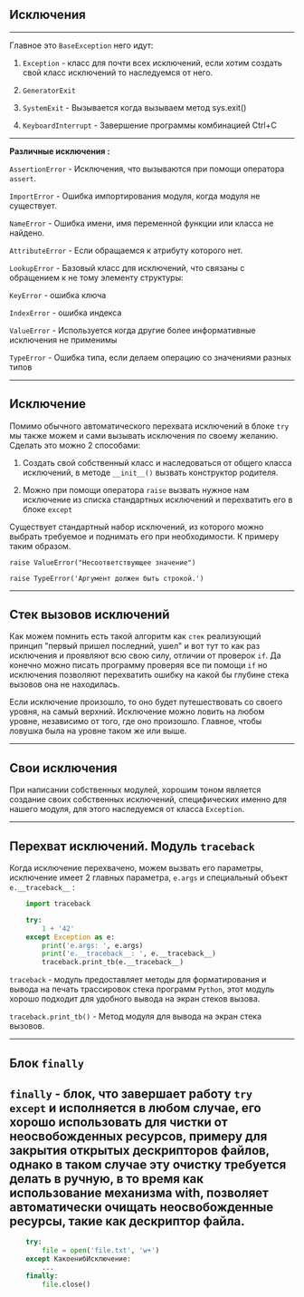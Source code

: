 Исключения
---
---

Главное это `BaseException` него идут:

1) `Exception` - класс для почти всех исключений, если хотим создать 
свой класс исключений то наследуемся от него.


2) `GeneratorExit`


3) `SystemExit` - Вызывается когда вызываем метод sys.exit()


4) `KeyboardInterrupt` - Завершение программы комбинацией Ctrl+C

---

**Различные исключения :**

`AssertionError` - Исключения, что вызываются при помощи оператора
`assert`.

`ImportError` - Ошибка импортирования модуля, когда модуля не 
существует.

`NameError` - Ошибка имени, имя переменной функции или класса не 
найдено.

`AttributeError` - Если обращаемся к атрибуту которого нет.

`LookupError` - Базовый класс для исключений, что связаны с обращением к
не тому элементу структуры: 

`KeyError` - ошибка ключа 

`IndexError` - ошибка индекса

`ValueError` - Используется когда другие более информативные исключения
не применимы

`TypeError` - Ошибка типа, если делаем операцию со значениями разных
типов

---

Исключение
---
Помимо обычного автоматического перехвата исключений в блоке `try`
мы также можем и сами вызывать исключения по своему желанию. 
Сделать это можно 2 способами:

1) Создать свой собственный класс и наследоваться от общего класса 
исключений, в методе `__init__()` вызвать конструктор родителя.


2) Можно при помощи оператора `raise` вызвать нужное нам исключение
из списка стандартных исключений и перехватить его в блоке `except`

Существует стандартный набор исключений, из которого можно выбрать
требуемое и поднимать его при необходимости. К примеру таким образом.

    raise ValueError("Несоответствующее значение")

    raise TypeError('Аргумент должен быть строкой.')

---

Стек вызовов исключений 
---
Как можем помнить есть такой алгоритм как `стек` реализующий принцип
"первый пришел последний, ушел" и вот тут то как раз исключения и
проявляют всю свою силу, отличии от проверок `if`. Да конечно можно
писать программу проверяя все пи помощи `if` но исключения позволяют
перехватить ошибку на какой бы глубине стека вызовов она не находилась.

Если исключение произошло, то оно будет путешествовать со своего 
уровня, на самый верхний. Исключение можно ловить на любом уровне,
независимо от того, где оно произошло. Главное, чтобы ловушка была
на уровне таком же или выше.

---

Свои исключения
---
При написании собственных модулей, хорошим тоном является создание
своих собственных исключений, специфических именно для нашего модуля,
для этого наследуемся от класса `Exception`.

---

Перехват исключений. Модуль `traceback`
---
Когда исключение перехвачено, можем вызвать его параметры, исключение
имеет 2 главных параметра, `e.args` и специальный объект
`e.__traceback__` :

```python
    import traceback

    try:
        1 + '42'
    except Exception as e:
        print('e.args: ', e.args)
        print('e.__traceback__: ', e.__traceback__)
        traceback.print_tb(e.__traceback__)
```

`traceback` - модуль предоставляет методы для форматирования и вывода
на печать трассировок стека программ `Python`, этот модуль хорошо
подходит для удобного вывода на экран стеков вызова.

`traceback.print_tb()` - Метод модуля для вывода на экран стека
вызовов.

---

Блок `finally`
---

`finally` - блок, что завершает работу `try except` и исполняется в
любом случае, его хорошо использовать для чистки от неосвобожденных
ресурсов, примеру для закрытия открытых дескрипторов файлов, однако
в таком случае эту очистку требуется делать в ручную, в то время как
использование механизма with, позволяет автоматически очищать
неосвобожденные ресурсы, такие как дескриптор файла.
---

```python
    try:
        file = open('file.txt', 'w+')
    except КакоенибИсключение:
        ...
    finally:
        file.close()
```

